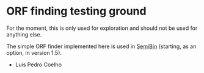 # ORF finding testing ground

For the moment, this is only used for exploration and should not be used for
anything else.

The simple ORF finder implemented here is used in
[SemiBin](https://github.com/BigDataBiology/SemiBin/) (starting, as an option,
in version 1.5).

- Luis Pedro Coelho

